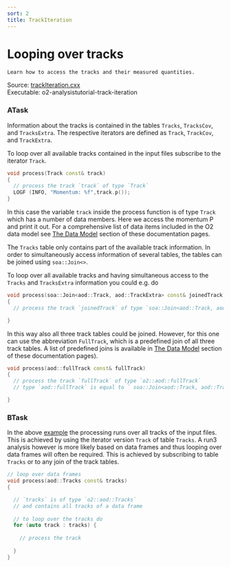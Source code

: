 ```yaml
---
sort: 2
title: TrackIteration
---
```


# Looping over tracks

```goal
Learn how to access the tracks and their measured quantities.
```

<div style="margin-bottom:5mm">
  Source: <a href="https://github.com/pbuehler/documentation/blob/main/docs/tutorials/code/trackIteration.cxx" target="_blank">trackIteration.cxx</a><br>
  Executable: o2-analysistutorial-track-iteration
</div>

<a name="atask"></a>
### ATask

Information about the tracks is contained in the tables `Tracks`, `TracksCov`, and `TracksExtra`. The respective iterators are defined as `Track`, `TrackCov`, and `TrackExtra`.

To loop over all available tracks contained in the input files subscribe to the iterator `Track`. 

```cpp
void process(Track const& track)
{
  // process the track `track` of type `Track`
  LOGF (INFO, "Momentum: %f",track.p());
}
```

In this case the variable `track` inside the process function is of type `Track`
which has a number of data members. Here we access the momentum P and print it
out. For a comprehensive list of data items included in the O2 data model see <a
href="../framework/datamodel.html" target="_blank">The Data Model</a> section
of these documentation pages. 

The `Tracks` table only contains part of the available track information. In order to simultaneously access information of several tables, the tables can be joined using `soa::Join<>`.

To loop over all available tracks and having simultaneous access to the `Tracks` and `TracksExtra` information you could e.g. do

```cpp
void process(soa::Join<aod::Track, aod::TrackExtra> const& joinedTrack)
{
  // process the track `joinedTrack` of type `soa::Join<aod::Track, aod::TrackExtra>`

}
```

In this way also all three track tables could be joined. However, for this one can use the abbreviation `FullTrack`, which is a predefined join of all three track tables. A list of predefined joins is available in <a href="../framework/datamodel.html" target="_blank">The Data Model</a> section of these documentation pages). 

```cpp
void process(aod::fullTrack const& fullTrack)
{
  // process the track `fullTrack` of type `o2::aod::fullTrack`
  // type `aod::fullTrack` is equal to ` soa::Join<aod::Track, aod::TrackCov, aod::TrackExtra>`

}
```

<a name="btask"></a>
### BTask

In the above <a href="#atask">example</a> the processing runs over all tracks of the input files. This is achieved by using the iterator version `Track` of table `Tracks`.
A run3 analysis however is more likely based on data frames and thus looping over data frames will often be required. This is achieved by subscribing to table `Tracks` or to any join of the track tables.

```cpp
// loop over data frames
void process(aod::Tracks const& tracks)
{

  // `tracks` is of type `o2::aod::Tracks`
  // and contains all tracks of a data frame
  
  // to loop over the tracks do
  for (auto track : tracks) {
  
    // process the track
    
  }
}
```
